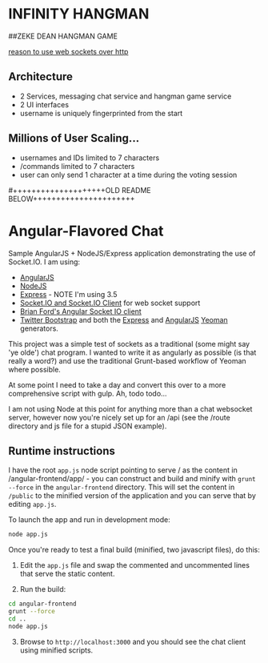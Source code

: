 # INFINITY HANGMAN

##ZEKE DEAN HANGMAN GAME

[reason to use web sockets over http](http://blog.arungupta.me/rest-vs-websocket-comparison-benchmarks/)

## Architecture
* 2 Services, messaging chat service and hangman game service
* 2 UI interfaces
* username is uniquely fingerprinted from the start

## Millions of User Scaling...
* usernames and IDs limited to 7 characters
* /commands limited to 7 characters
* user can only send 1 character at a time during the voting session




#++++++++++++++++++++OLD README BELOW++++++++++++++++++++++



# Angular-Flavored Chat

Sample AngularJS + NodeJS/Express application demonstrating the use of
Socket.IO.  I am using:

* [AngularJS](http://angularjs.org)
* [NodeJS](http://nodejs.org)
* [Express](http://expressjs.com) - NOTE I'm using 3.5
* [Socket.IO and Socket.IO Client](http://socket.io) for web socket
  support
* [Brian Ford's Angular Socket IO
  client](https://github.com/btford/angular-socket-io)
* [Twitter Bootstrap](http://getbootstrap.com) and both the
  [Express](https://www.npmjs.org/package/generator-express) and
  [AngularJS](https://www.npmjs.org/package/generator-angular) [Yeoman](http://yeoman.io) generators.

This project was a simple test of sockets as a traditional (some might
say 'ye olde') chat program. I wanted to write it as angularly as
possible (is that really a word?) and use the traditional Grunt-based
workflow of Yeoman where possible.

At some point I need to take a day and convert this over to a more
comprehensive script with gulp.  Ah, todo todo...

I am not using Node at this point for anything more than a chat
websocket server, however now you're nicely set up for an /api (see the
/route directory and js file for a stupid JSON example). 

## Runtime instructions

I have the root `app.js` node script pointing to serve / as the content
in /angular-frontend/app/ - you can construct and build and minify with
`grunt --force` in the `angular-frontend` directory. This will set the
content in `/public` to the minified version of the application and you
can serve that by editing `app.js`.

To launch the app and run in development mode: 

```bash
node app.js
```

Once you're ready to test a final build (minified, two javascript files), do this:

1.  Edit the `app.js` file and swap the commented and uncommented lines that
serve the static content.


2.  Run the build:

```bash
cd angular-frontend
grunt --force
cd ..
node app.js
```

3. Browse to `http://localhost:3000` and you should see the chat
client using minified scripts.
